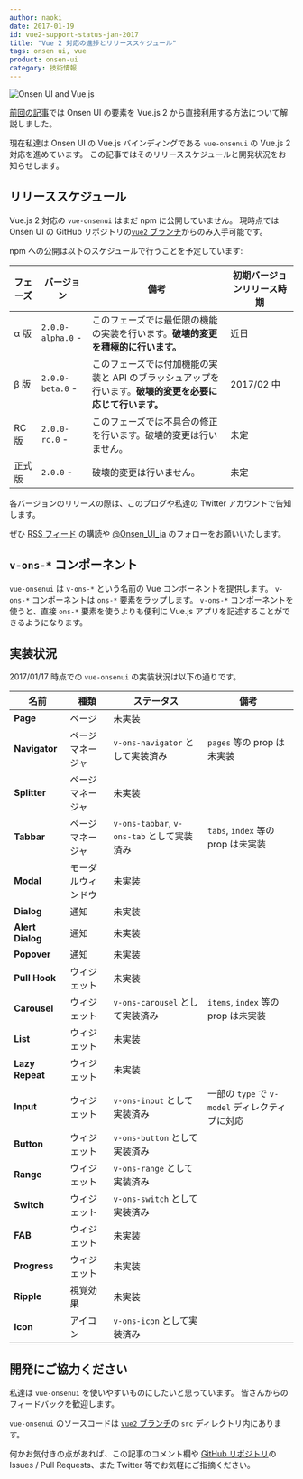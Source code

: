 ```yaml
---
author: naoki
date: 2017-01-19
id: vue2-support-status-jan-2017
title: "Vue 2 対応の進捗とリリーススケジュール"
tags: onsen ui, vue
product: onsen-ui
category: 技術情報
---
```


![Onsen UI and Vue.js](https://onsen.io/blog/content/images/2016/Aug/onsen_vue.png)

[前回の記事](https://onsen.io/blog/onsen-ui-vue-2/)では Onsen UI の要素を Vue.js 2 から直接利用する方法について解説しました。

現在私達は Onsen UI の Vue.js バインディングである `vue-onsenui` の Vue.js 2 対応を進めています。
この記事ではそのリリーススケジュールと開発状況をお知らせします。

<!-- more -->

## リリーススケジュール

Vue.js 2 対応の `vue-onsenui` はまだ npm に公開していません。
現時点では Onsen UI の GitHub リポジトリの[`vue2` ブランチ](https://github.com/OnsenUI/OnsenUI/tree/vue2/bindings/vue)からのみ入手可能です。

npm への公開は以下のスケジュールで行うことを予定しています:

|フェーズ|バージョン|備考|初期バージョンリリース時期|
|-|-|-|-|
|α 版|`2.0.0-alpha.0` -|このフェーズでは最低限の機能の実装を行います。**破壊的変更を積極的に行います。**|近日|
|β 版|`2.0.0-beta.0` -|このフェーズでは付加機能の実装と API のブラッシュアップを行います。**破壊的変更を必要に応じて行います。**|2017/02 中|
|RC 版|`2.0.0-rc.0` -|このフェーズでは不具合の修正を行います。破壊的変更は行いません。|未定|
|正式版|`2.0.0` -|破壊的変更は行いません。|未定|

各バージョンのリリースの際は、このブログや私達の Twitter アカウントで告知します。

ぜひ [RSS フィード](https://ja.onsen.io/blog/rss.xml) の購読や [@Onsen_UI_ja](https://twitter.com/Onsen_UI_ja) のフォローをお願いいたします。

## `v-ons-*` コンポーネント

`vue-onsenui` は `v-ons-*` という名前の Vue コンポーネントを提供します。
`v-ons-*` コンポーネントは `ons-*` 要素をラップします。
`v-ons-*` コンポーネントを使うと、直接 `ons-*` 要素を使うよりも便利に Vue.js アプリを記述することができるようになります。

## 実装状況

2017/01/17 時点での `vue-onsenui` の実装状況は以下の通りです。

|名前|種類|ステータス|備考|
|-|-|-|-|
|**Page**|ページ|未実装||
|**Navigator**|ページマネージャ|`v-ons-navigator` として実装済み|`pages` 等の prop は未実装|
|**Splitter**|ページマネージャ|未実装||
|**Tabbar**|ページマネージャ|`v-ons-tabbar`, `v-ons-tab` として実装済み|`tabs`, `index` 等の prop は未実装|
|**Modal**|モーダルウィンドウ|未実装||
|**Dialog**|通知|未実装||
|**Alert Dialog**|通知|未実装||
|**Popover**|通知|未実装||
|**Pull Hook**|ウィジェット|未実装||
|**Carousel**|ウィジェット|`v-ons-carousel` として実装済み|`items`, `index` 等の prop は未実装|
|**List**|ウィジェット|未実装||
|**Lazy Repeat**|ウィジェット|未実装||
|**Input**|ウィジェット|`v-ons-input` として実装済み|一部の `type` で `v-model` ディレクティブに対応|
|**Button**|ウィジェット|`v-ons-button` として実装済み||
|**Range**|ウィジェット|`v-ons-range` として実装済み||
|**Switch**|ウィジェット|`v-ons-switch` として実装済み||
|**FAB**|ウィジェット|未実装||
|**Progress**|ウィジェット|未実装||
|**Ripple**|視覚効果|未実装||
|**Icon**|アイコン|`v-ons-icon` として実装済み|||

## 開発にご協力ください

私達は `vue-onsenui` を使いやすいものにしたいと思っています。
皆さんからのフィードバックを歓迎します。

`vue-onsenui` のソースコードは [`vue2` ブランチ](https://github.com/OnsenUI/OnsenUI/tree/vue2/bindings/vue)の `src` ディレクトリ内にあります。

何かお気付きの点があれば、この記事のコメント欄や [GitHub リポジトリ](https://github.com/OnsenUI/OnsenUI)の Issues / Pull Requests、また Twitter 等でお気軽にご指摘ください。


